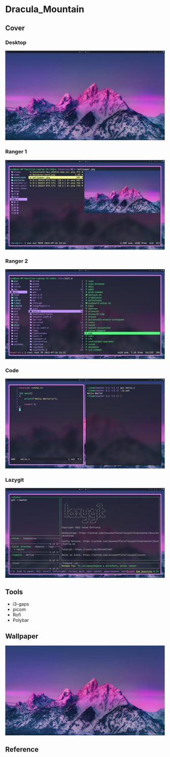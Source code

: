 # Dracula_Mountain

## Cover

### Desktop
![desktop](assets/desktop.png)

### Ranger 1
![picture](assets/picture.png)

### Ranger 2
![ranger](assets/ranger.png)

### Code
![hello](assets/hello.png)

### Lazygit
![lazygit](assets/lazygit.png)

## Tools

* i3-gaps
* picom
* Rofi
* Polybar

## Wallpaper
<a href="http://example.com/" target="_blank">![wallpaper](wallpaper/wallpaper.jpg)</a>

## Reference
